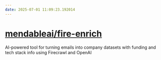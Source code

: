 ```yaml
---
date: 2025-07-01 11:09:23.192014
---
```


# [mendableai/fire-enrich](https://github.com/mendableai/fire-enrich)

AI-powered tool for turning emails into company datasets with funding and tech stack info using Firecrawl and OpenAI